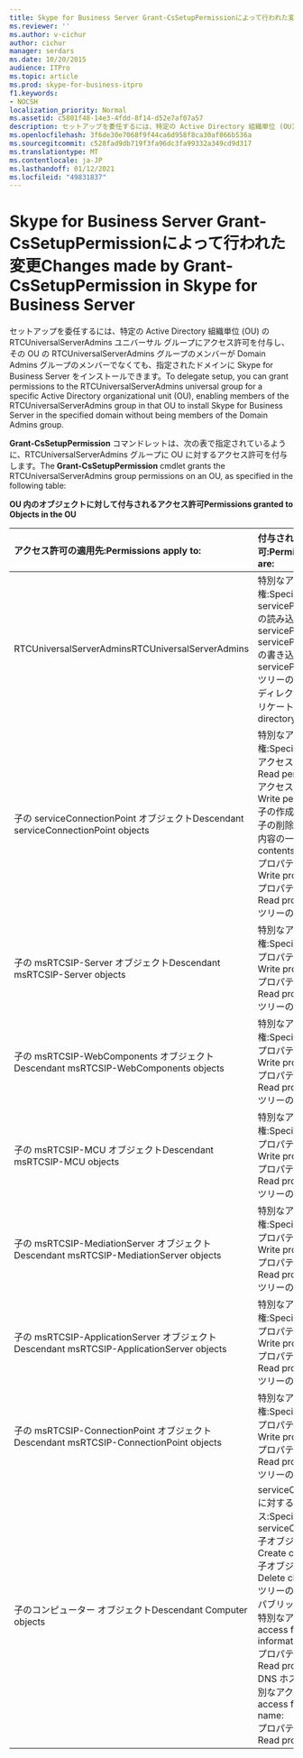 ```yaml
---
title: Skype for Business Server Grant-CsSetupPermissionによって行われた変更
ms.reviewer: ''
ms.author: v-cichur
author: cichur
manager: serdars
ms.date: 10/20/2015
audience: ITPro
ms.topic: article
ms.prod: skype-for-business-itpro
f1.keywords:
- NOCSH
localization_priority: Normal
ms.assetid: c5801f48-14e3-4fdd-8f14-d52e7af07a57
description: セットアップを委任するには、特定の Active Directory 組織単位 (OU) の RTCUniversalServerAdmins ユニバーサル グループにアクセス許可を付与し、その OU の RTCUniversalServerAdmins グループのメンバーが Domain Admins グループのメンバーでなくても、指定されたドメインに Skype for Business Server をインストールできます。
ms.openlocfilehash: 3f6de30e7068f9f44ca6d958f8ca30af866b536a
ms.sourcegitcommit: c528fad9db719f3fa96dc3fa99332a349cd9d317
ms.translationtype: MT
ms.contentlocale: ja-JP
ms.lasthandoff: 01/12/2021
ms.locfileid: "49831837"
---
```

# <a name="changes-made-by-grant-cssetuppermission-in-skype-for-business-server"></a><span data-ttu-id="fc769-103">Skype for Business Server Grant-CsSetupPermissionによって行われた変更</span><span class="sxs-lookup"><span data-stu-id="fc769-103">Changes made by Grant-CsSetupPermission in Skype for Business Server</span></span>
 
<span data-ttu-id="fc769-104">セットアップを委任するには、特定の Active Directory 組織単位 (OU) の RTCUniversalServerAdmins ユニバーサル グループにアクセス許可を付与し、その OU の RTCUniversalServerAdmins グループのメンバーが Domain Admins グループのメンバーでなくても、指定されたドメインに Skype for Business Server をインストールできます。</span><span class="sxs-lookup"><span data-stu-id="fc769-104">To delegate setup, you can grant permissions to the RTCUniversalServerAdmins universal group for a specific Active Directory organizational unit (OU), enabling members of the RTCUniversalServerAdmins group in that OU to install Skype for Business Server in the specified domain without being members of the Domain Admins group.</span></span> 
  
<span data-ttu-id="fc769-105">**Grant-CsSetupPermission** コマンドレットは、次の表で指定されているように、RTCUniversalServerAdmins グループに OU に対するアクセス許可を付与します。</span><span class="sxs-lookup"><span data-stu-id="fc769-105">The **Grant-CsSetupPermission** cmdlet grants the RTCUniversalServerAdmins group permissions on an OU, as specified in the following table:</span></span>
  
<span data-ttu-id="fc769-106">**OU 内のオブジェクトに対して付与されるアクセス許可**</span><span class="sxs-lookup"><span data-stu-id="fc769-106">**Permissions granted to Objects in the OU**</span></span>

|<span data-ttu-id="fc769-107">**アクセス許可の適用先:**</span><span class="sxs-lookup"><span data-stu-id="fc769-107">**Permissions apply to:**</span></span>|<span data-ttu-id="fc769-108">**付与されるアクセス許可:**</span><span class="sxs-lookup"><span data-stu-id="fc769-108">**Permissions granted are:**</span></span>|
|:-----|:-----|
|<span data-ttu-id="fc769-109">RTCUniversalServerAdmins</span><span class="sxs-lookup"><span data-stu-id="fc769-109">RTCUniversalServerAdmins</span></span>  <br/> | <span data-ttu-id="fc769-110">特別なアクセス権:</span><span class="sxs-lookup"><span data-stu-id="fc769-110">Special access:</span></span> <br/>  <span data-ttu-id="fc769-111">servicePrincipalName の読み込み</span><span class="sxs-lookup"><span data-stu-id="fc769-111">Read servicePrincipalName</span></span> <br/>  <span data-ttu-id="fc769-112">servicePrincipalName の書き込み</span><span class="sxs-lookup"><span data-stu-id="fc769-112">Write servicePrincipalName</span></span> <br/>  <span data-ttu-id="fc769-113">ツリーの削除</span><span class="sxs-lookup"><span data-stu-id="fc769-113">Delete tree</span></span> <br/>  <span data-ttu-id="fc769-114">ディレクトリ変更のレプリケート</span><span class="sxs-lookup"><span data-stu-id="fc769-114">Replicating directory changes</span></span> <br/> |
|<span data-ttu-id="fc769-115">子の serviceConnectionPoint オブジェクト</span><span class="sxs-lookup"><span data-stu-id="fc769-115">Descendant serviceConnectionPoint objects</span></span>  <br/> | <span data-ttu-id="fc769-116">特別なアクセス権:</span><span class="sxs-lookup"><span data-stu-id="fc769-116">Special access:</span></span> <br/>  <span data-ttu-id="fc769-117">アクセス許可の読み取り</span><span class="sxs-lookup"><span data-stu-id="fc769-117">Read permissions</span></span> <br/>  <span data-ttu-id="fc769-118">アクセス許可の書き込み</span><span class="sxs-lookup"><span data-stu-id="fc769-118">Write permissions</span></span> <br/>  <span data-ttu-id="fc769-119">子の作成</span><span class="sxs-lookup"><span data-stu-id="fc769-119">Create child</span></span> <br/>  <span data-ttu-id="fc769-120">子の削除</span><span class="sxs-lookup"><span data-stu-id="fc769-120">Delete child</span></span> <br/>  <span data-ttu-id="fc769-121">内容の一覧表示</span><span class="sxs-lookup"><span data-stu-id="fc769-121">List contents</span></span> <br/>  <span data-ttu-id="fc769-122">プロパティの書き込み</span><span class="sxs-lookup"><span data-stu-id="fc769-122">Write property</span></span> <br/>  <span data-ttu-id="fc769-123">プロパティの読み取り</span><span class="sxs-lookup"><span data-stu-id="fc769-123">Read property</span></span> <br/>  <span data-ttu-id="fc769-124">ツリーの削除</span><span class="sxs-lookup"><span data-stu-id="fc769-124">Delete tree</span></span> <br/> |
|<span data-ttu-id="fc769-125">子の msRTCSIP-Server オブジェクト</span><span class="sxs-lookup"><span data-stu-id="fc769-125">Descendant msRTCSIP-Server objects</span></span>  <br/> | <span data-ttu-id="fc769-126">特別なアクセス権:</span><span class="sxs-lookup"><span data-stu-id="fc769-126">Special access:</span></span> <br/>  <span data-ttu-id="fc769-127">プロパティの書き込み</span><span class="sxs-lookup"><span data-stu-id="fc769-127">Write property</span></span> <br/>  <span data-ttu-id="fc769-128">プロパティの読み取り</span><span class="sxs-lookup"><span data-stu-id="fc769-128">Read property</span></span> <br/>  <span data-ttu-id="fc769-129">ツリーの削除</span><span class="sxs-lookup"><span data-stu-id="fc769-129">Delete tree</span></span> <br/> |
|<span data-ttu-id="fc769-130">子の msRTCSIP-WebComponents オブジェクト</span><span class="sxs-lookup"><span data-stu-id="fc769-130">Descendant msRTCSIP-WebComponents objects</span></span>  <br/> | <span data-ttu-id="fc769-131">特別なアクセス権:</span><span class="sxs-lookup"><span data-stu-id="fc769-131">Special access:</span></span> <br/>  <span data-ttu-id="fc769-132">プロパティの書き込み</span><span class="sxs-lookup"><span data-stu-id="fc769-132">Write property</span></span> <br/>  <span data-ttu-id="fc769-133">プロパティの読み取り</span><span class="sxs-lookup"><span data-stu-id="fc769-133">Read property</span></span> <br/>  <span data-ttu-id="fc769-134">ツリーの削除</span><span class="sxs-lookup"><span data-stu-id="fc769-134">Delete tree</span></span> <br/> |
|<span data-ttu-id="fc769-135">子の msRTCSIP-MCU オブジェクト</span><span class="sxs-lookup"><span data-stu-id="fc769-135">Descendant msRTCSIP-MCU objects</span></span>  <br/> | <span data-ttu-id="fc769-136">特別なアクセス権:</span><span class="sxs-lookup"><span data-stu-id="fc769-136">Special access:</span></span> <br/>  <span data-ttu-id="fc769-137">プロパティの書き込み</span><span class="sxs-lookup"><span data-stu-id="fc769-137">Write property</span></span> <br/>  <span data-ttu-id="fc769-138">プロパティの読み取り</span><span class="sxs-lookup"><span data-stu-id="fc769-138">Read property</span></span> <br/>  <span data-ttu-id="fc769-139">ツリーの削除</span><span class="sxs-lookup"><span data-stu-id="fc769-139">Delete tree</span></span> <br/> |
|<span data-ttu-id="fc769-140">子の msRTCSIP-MediationServer オブジェクト</span><span class="sxs-lookup"><span data-stu-id="fc769-140">Descendant msRTCSIP-MediationServer objects</span></span>  <br/> | <span data-ttu-id="fc769-141">特別なアクセス権:</span><span class="sxs-lookup"><span data-stu-id="fc769-141">Special access:</span></span> <br/>  <span data-ttu-id="fc769-142">プロパティの書き込み</span><span class="sxs-lookup"><span data-stu-id="fc769-142">Write property</span></span> <br/>  <span data-ttu-id="fc769-143">プロパティの読み取り</span><span class="sxs-lookup"><span data-stu-id="fc769-143">Read property</span></span> <br/>  <span data-ttu-id="fc769-144">ツリーの削除</span><span class="sxs-lookup"><span data-stu-id="fc769-144">Delete tree</span></span> <br/> |
|<span data-ttu-id="fc769-145">子の msRTCSIP-ApplicationServer オブジェクト</span><span class="sxs-lookup"><span data-stu-id="fc769-145">Descendant msRTCSIP-ApplicationServer objects</span></span>  <br/> | <span data-ttu-id="fc769-146">特別なアクセス権:</span><span class="sxs-lookup"><span data-stu-id="fc769-146">Special access:</span></span> <br/>  <span data-ttu-id="fc769-147">プロパティの書き込み</span><span class="sxs-lookup"><span data-stu-id="fc769-147">Write property</span></span> <br/>  <span data-ttu-id="fc769-148">プロパティの読み取り</span><span class="sxs-lookup"><span data-stu-id="fc769-148">Read property</span></span> <br/>  <span data-ttu-id="fc769-149">ツリーの削除</span><span class="sxs-lookup"><span data-stu-id="fc769-149">Delete tree</span></span> <br/> |
|<span data-ttu-id="fc769-150">子の msRTCSIP-ConnectionPoint オブジェクト</span><span class="sxs-lookup"><span data-stu-id="fc769-150">Descendant msRTCSIP-ConnectionPoint objects</span></span>  <br/> | <span data-ttu-id="fc769-151">特別なアクセス権:</span><span class="sxs-lookup"><span data-stu-id="fc769-151">Special access:</span></span> <br/>  <span data-ttu-id="fc769-152">プロパティの書き込み</span><span class="sxs-lookup"><span data-stu-id="fc769-152">Write property</span></span> <br/>  <span data-ttu-id="fc769-153">プロパティの読み取り</span><span class="sxs-lookup"><span data-stu-id="fc769-153">Read property</span></span> <br/>  <span data-ttu-id="fc769-154">ツリーの削除</span><span class="sxs-lookup"><span data-stu-id="fc769-154">Delete tree</span></span> <br/> |
|<span data-ttu-id="fc769-155">子のコンピューター オブジェクト</span><span class="sxs-lookup"><span data-stu-id="fc769-155">Descendant Computer objects</span></span>  <br/> | <span data-ttu-id="fc769-156">serviceConnectionPoint に対する特別なアクセス:</span><span class="sxs-lookup"><span data-stu-id="fc769-156">Special access for serviceConnectionPoint:</span></span> <br/>  <span data-ttu-id="fc769-157">子オブジェクトの作成</span><span class="sxs-lookup"><span data-stu-id="fc769-157">Create child objects</span></span> <br/>  <span data-ttu-id="fc769-158">子オブジェクトの削除</span><span class="sxs-lookup"><span data-stu-id="fc769-158">Delete child objects</span></span> <br/>  <span data-ttu-id="fc769-159">ツリーの削除</span><span class="sxs-lookup"><span data-stu-id="fc769-159">Delete tree</span></span> <br/>  <span data-ttu-id="fc769-160">パブリック情報に対する特別なアクセス:</span><span class="sxs-lookup"><span data-stu-id="fc769-160">Special access for public information:</span></span> <br/>  <span data-ttu-id="fc769-161">プロパティの読み取り</span><span class="sxs-lookup"><span data-stu-id="fc769-161">Read property</span></span> <br/>  <span data-ttu-id="fc769-162">DNS ホスト名に対する特別なアクセス:</span><span class="sxs-lookup"><span data-stu-id="fc769-162">Special access for DNS host name:</span></span> <br/>  <span data-ttu-id="fc769-163">プロパティの読み取り</span><span class="sxs-lookup"><span data-stu-id="fc769-163">Read property</span></span> <br/> |
   


